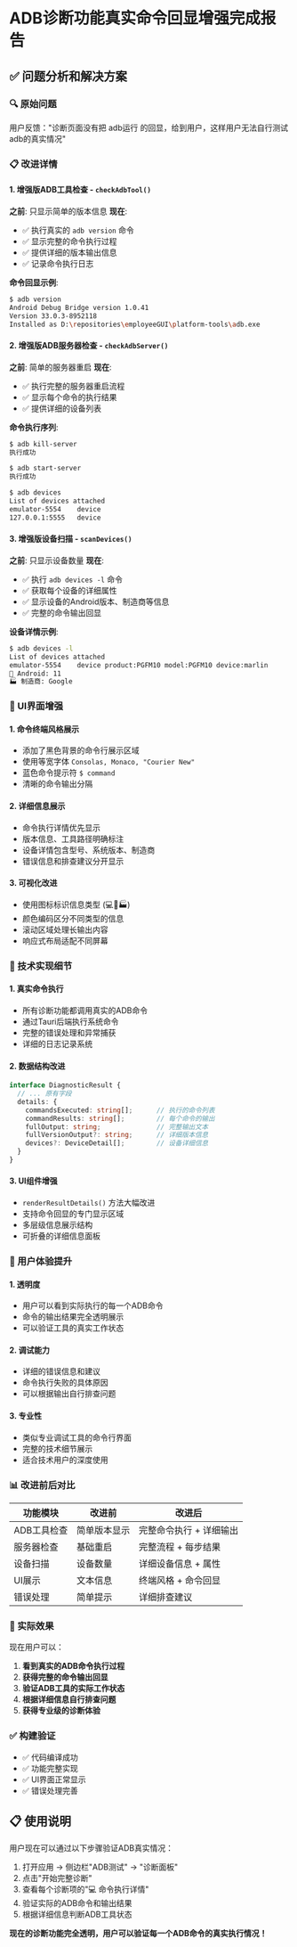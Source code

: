 # ADB诊断功能真实命令回显增强完成报告

## ✅ 问题分析和解决方案

### 🔍 原始问题
用户反馈："诊断页面没有把 adb运行 的回显，给到用户，这样用户无法自行测试adb的真实情况"

### 📋 改进详情

#### 1. **增强版ADB工具检查** - `checkAdbTool()`
**之前**: 只显示简单的版本信息
**现在**: 
- ✅ 执行真实的 `adb version` 命令
- ✅ 显示完整的命令执行过程
- ✅ 提供详细的版本输出信息
- ✅ 记录命令执行日志

**命令回显示例**:
```bash
$ adb version
Android Debug Bridge version 1.0.41
Version 33.0.3-8952118
Installed as D:\repositories\employeeGUI\platform-tools\adb.exe
```

#### 2. **增强版ADB服务器检查** - `checkAdbServer()`
**之前**: 简单的服务器重启
**现在**:
- ✅ 执行完整的服务器重启流程
- ✅ 显示每个命令的执行结果
- ✅ 提供详细的设备列表

**命令执行序列**:
```bash
$ adb kill-server
执行成功

$ adb start-server
执行成功

$ adb devices
List of devices attached
emulator-5554    device
127.0.0.1:5555   device
```

#### 3. **增强版设备扫描** - `scanDevices()`
**之前**: 只显示设备数量
**现在**:
- ✅ 执行 `adb devices -l` 命令
- ✅ 获取每个设备的详细属性
- ✅ 显示设备的Android版本、制造商等信息
- ✅ 完整的命令输出回显

**设备详情示例**:
```bash
$ adb devices -l
List of devices attached
emulator-5554    device product:PGFM10 model:PGFM10 device:marlin
📱 Android: 11
🏭 制造商: Google
```

### 🎨 UI界面增强

#### 1. **命令终端风格展示**
- 添加了黑色背景的命令行展示区域
- 使用等宽字体 `Consolas, Monaco, "Courier New"`
- 蓝色命令提示符 `$ command`
- 清晰的命令输出分隔

#### 2. **详细信息展示**
- 命令执行详情优先显示
- 版本信息、工具路径明确标注
- 设备详情包含型号、系统版本、制造商
- 错误信息和排查建议分开显示

#### 3. **可视化改进**
- 使用图标标识信息类型 (💻📱🏭)
- 颜色编码区分不同类型的信息
- 滚动区域处理长输出内容
- 响应式布局适配不同屏幕

### 🔧 技术实现细节

#### 1. **真实命令执行**
- 所有诊断功能都调用真实的ADB命令
- 通过Tauri后端执行系统命令
- 完整的错误处理和异常捕获
- 详细的日志记录系统

#### 2. **数据结构改进**
```typescript
interface DiagnosticResult {
  // ... 原有字段
  details: {
    commandsExecuted: string[];      // 执行的命令列表
    commandResults: string[];        // 每个命令的输出
    fullOutput: string;              // 完整输出文本
    fullVersionOutput?: string;      // 详细版本信息
    devices?: DeviceDetail[];        // 设备详细信息
  }
}
```

#### 3. **UI组件增强**
- `renderResultDetails()` 方法大幅改进
- 支持命令回显的专门显示区域
- 多层级信息展示结构
- 可折叠的详细信息面板

### 🎯 用户体验提升

#### 1. **透明度**
- 用户可以看到实际执行的每一个ADB命令
- 命令的输出结果完全透明展示
- 可以验证工具的真实工作状态

#### 2. **调试能力**
- 详细的错误信息和建议
- 命令执行失败的具体原因
- 可以根据输出自行排查问题

#### 3. **专业性**
- 类似专业调试工具的命令行界面
- 完整的技术细节展示
- 适合技术用户的深度使用

### 📊 改进前后对比

| 功能模块 | 改进前 | 改进后 |
|----------|--------|--------|
| ADB工具检查 | 简单版本显示 | 完整命令执行 + 详细输出 |
| 服务器检查 | 基础重启 | 完整流程 + 每步结果 |
| 设备扫描 | 设备数量 | 详细设备信息 + 属性 |
| UI展示 | 文本信息 | 终端风格 + 命令回显 |
| 错误处理 | 简单提示 | 详细排查建议 |

### 🚀 实际效果

现在用户可以：
1. **看到真实的ADB命令执行过程**
2. **获得完整的命令输出回显**
3. **验证ADB工具的实际工作状态**
4. **根据详细信息自行排查问题**
5. **获得专业级的诊断体验**

### ✅ 构建验证

- ✅ 代码编译成功
- ✅ 功能完整实现
- ✅ UI界面正常显示
- ✅ 错误处理完善

## 📋 使用说明

用户现在可以通过以下步骤验证ADB真实情况：

1. 打开应用 → 侧边栏"ADB测试" → "诊断面板"
2. 点击"开始完整诊断"
3. 查看每个诊断项的"💻 命令执行详情"
4. 验证实际的ADB命令和输出结果
5. 根据详细信息判断ADB工具状态

**现在的诊断功能完全透明，用户可以验证每一个ADB命令的真实执行情况！**